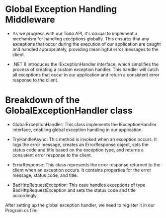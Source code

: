 # Global Exception Handling Middleware
- As we progress with our Todo API, it's crucial to implement a mechanism for handling exceptions globally. This ensures that any exceptions that occur during the execution of our application are caught and handled appropriately, providing meaningful error messages to the client.

- .NET 8 introduces the IExceptionHandler interface, which simplifies the process of creating a custom exception handler. This handler will catch all exceptions that occur in our application and return a consistent error response to the client.

# Breakdown of the GlobalExceptionHandler class
- GlobalExceptionHandler: This class implements the IExceptionHandler interface, enabling global exception handling in our application.

- TryHandleAsync: This method is invoked when an exception occurs. It logs the error message, creates an ErrorResponse object, sets the status code and title based on the exception type, and returns a consistent error response to the client.

- ErrorResponse: This class represents the error response returned to the client when an exception occurs. It contains properties for the error message, status code, and title.

- BadHttpRequestException: This case handles exceptions of type BadHttpRequestException and sets the status code and title accordingly.

After setting up the global exception handler, we need to register it in our Program.cs file:

